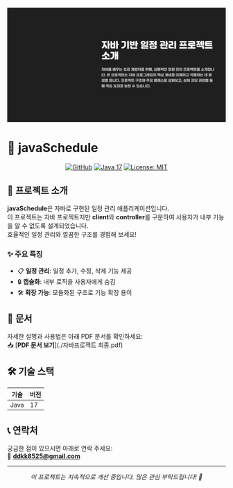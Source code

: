 <p align="center">
  <img src="./intro.png" alt="프로젝트 헤더" width="600">
</p>

# 📅 javaSchedule

<p align="center">
  <a href="https://github.com/donggonyoo/javaSchedule"><img src="https://img.shields.io/badge/GitHub-181717.svg?style=flat&logo=github&logoColor=white" alt="GitHub"></a>
  <a href="https://www.java.com"><img src="https://img.shields.io/badge/Java-17-ED8B00.svg?style=flat&logo=java&logoColor=white" alt="Java 17"></a>
  <a href="https://github.com/donggonyoo/javaSchedule/license"><img src="https://img.shields.io/badge/License-MIT-blue.svg?style=flat" alt="License: MIT"></a>
</p>

## 🚀 프로젝트 소개

**javaSchedule**은 자바로 구현된 일정 관리 애플리케이션입니다.  
이 프로젝트는 자바 프로젝트지만 **client**와 **controller**를 구분하여 사용자가 내부 기능을 알 수 없도록 설계되었습니다.  
효율적인 일정 관리와 깔끔한 구조를 경험해 보세요!

### ✨ 주요 특징
- 📋 **일정 관리**: 일정 추가, 수정, 삭제 기능 제공
- 🔒 **캡슐화**: 내부 로직을 사용자에게 숨김
- 🛠️ **확장 가능**: 모듈화된 구조로 기능 확장 용이

## 📜 문서
자세한 설명과 사용법은 아래 PDF 문서를 확인하세요:  
📥 [**PDF 문서 보기**](./자바프로젝트 최종.pdf)

## 🛠️ 기술 스택
| **기술**      | **버전** |
|---------------|----------|
| Java          | 17       |

## 📞 연락처
궁금한 점이 있으시면 아래로 연락 주세요:  
📧 **ddkk8525@gmail.com**

---

<p align="center">
  <i>이 프로젝트는 지속적으로 개선 중입니다. 많은 관심 부탁드립니다! 🌟</i>
</p>
